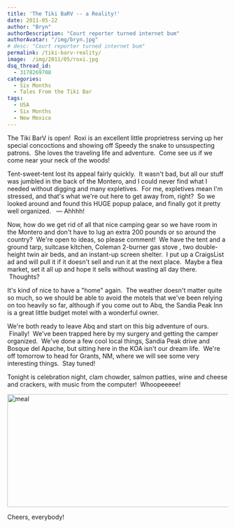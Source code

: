 ```yaml
---
title: 'The Tiki BaRV -- a Reality!'
date: 2011-05-22
author: "Bryn"
authorDescription: "Court reporter turned internet bum"
authorAvatar: "/img/bryn.jpg"
# desc: "Court reporter turned internet bum"
permalink: /tiki-barv-reality/
image:  /img/2011/05/roxi.jpg
dsq_thread_id:
  - 3178269708
categories:
  - Six Months
  - Tales From the Tiki Bar
tags:
  - USA
  - Six Months
  - New Mexico
---
```

The Tiki BarV is open!  Roxi is an excellent little proprietress serving up her special concoctions and showing off Speedy the snake to unsuspecting patrons.  She loves the traveling life and adventure.  Come see us if we come near your neck of the woods!

Tent-sweet-tent lost its appeal fairly quickly.  It wasn't bad, but all our stuff was jumbled in the back of the Montero, and I could never find what I needed without digging and many expletives.  For me, expletives mean I'm stressed, and that's what we're out here to get away from, right?  So we looked around and found this HUGE popup palace, and finally got it pretty well organized.   &#8212; Ahhhh!

Now, how do we get rid of all that nice camping gear so we have room in the Montero and don't have to lug an extra 200 pounds or so around the country?  We're open to ideas, so please comment!  We have the tent and a ground tarp, suitcase kitchen, Coleman 2-burner gas stove , two double-height twin air beds, and an instant-up screen shelter.  I put up a CraigsList ad and will pull it if it doesn't sell and run it at the next place.  Maybe a flea market, set it all up and hope it sells without wasting all day there.  Thoughts?

It's kind of nice to have a "home" again.  The weather doesn't matter quite so much, so we should be able to avoid the motels that we've been relying on too heavily so far, although if you come out to Abq, the Sandia Peak Inn is a great little budget motel with a wonderful owner.

We're both ready to leave Abq and start on this big adventure of ours.  Finally!  We've been trapped here by my surgery and getting the camper organized.  We've done a few cool local things, Sandia Peak drive and Bosque del Apache, but sitting here in the KOA isn't our dream life.  We're off tomorrow to head for Grants, NM, where we will see some very interesting things.  Stay tuned!

Tonight is celebration night, clam chowder, salmon patties, wine and cheese and crackers, with music from the computer!  Whoopeeeee!

[<img class="alignnone size-full wp-image-2962" src="https://50.22.11.21/~dixonbui/vagabondians.com/wp-content/uploads/2011/05/meal.jpg" alt="meal" width="535" height="258" />][1]

Cheers, everybody!

 [1]: https://50.22.11.21/~dixonbui/vagabondians.com/wp-content/uploads/2011/05/meal.jpg
